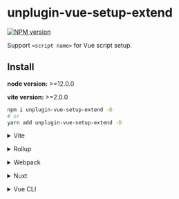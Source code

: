# unplugin-vue-setup-extend

[![NPM version](https://img.shields.io/npm/v/unplugin-vue-setup-extend?color=a1b858&label=)](https://www.npmjs.com/package/unplugin-vue-setup-extend)

Support `<script name>` for Vue script setup.

## Install

**node version:** >=12.0.0

**vite version:** >=2.0.0

```bash
npm i unplugin-vue-setup-extend -D
# or
yarn add unplugin-vue-setup-extend -D
```

<details>
<summary>Vite</summary><br>

```ts
// vite.config.ts
import vueSetupExtend from 'unplugin-vue-setup-extend/vite'

export default defineConfig({
  plugins: [
    vueSetupExtend({ /* options */ }),
  ],
})
```

Example: [`playground/`](./playground/)

<br></details>

<details>
<summary>Rollup</summary><br>

```ts
// rollup.config.js
import vueSetupExtend from 'unplugin-vue-setup-extend/rollup'

export default {
  plugins: [
    vueSetupExtend({ /* options */ }),
  ],
}
```

<br></details>


<details>
<summary>Webpack</summary><br>

```ts
// webpack.config.js
module.exports = {
  /* ... */
  plugins: [
    require('unplugin-vue-setup-extend/webpack').default({ /* options */ })
  ]
}
```

<br></details>

<details>
<summary>Nuxt</summary><br>

```ts
// nuxt.config.js
export default {
  buildModules: [
    ['unplugin-vue-setup-extend/nuxt', { /* options */ }],
  ],
}
```

> This module works for both Nuxt 2 and [Nuxt Vite](https://github.com/nuxt/vite)

<br></details>

<details>
<summary>Vue CLI</summary><br>

```ts
// vue.config.js
module.exports = {
  configureWebpack: {
    plugins: [
      require('unplugin-vue-setup-extend/webpack').default({ /* options */ }),
    ],
  },
}
```

<br></details>
